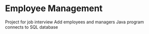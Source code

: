 # Employee Management

Project for job interview
Add employees and managers
Java program connects to SQL database
